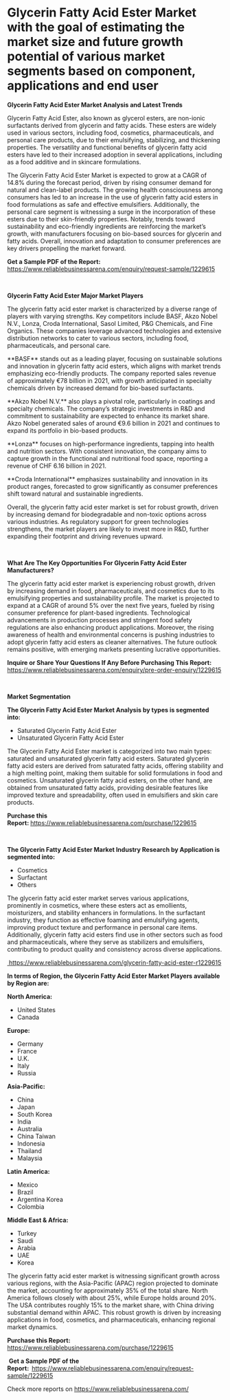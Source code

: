 <p><h1>Glycerin Fatty Acid Ester Market with the goal of estimating the market size and future growth potential of various market segments based on component, applications and end user</h1></p><p><strong>Glycerin Fatty Acid Ester Market Analysis and Latest Trends</strong></p>
<p><p>Glycerin Fatty Acid Ester, also known as glycerol esters, are non-ionic surfactants derived from glycerin and fatty acids. These esters are widely used in various sectors, including food, cosmetics, pharmaceuticals, and personal care products, due to their emulsifying, stabilizing, and thickening properties. The versatility and functional benefits of glycerin fatty acid esters have led to their increased adoption in several applications, including as a food additive and in skincare formulations.</p><p>The Glycerin Fatty Acid Ester Market is expected to grow at a CAGR of 14.8% during the forecast period, driven by rising consumer demand for natural and clean-label products. The growing health consciousness among consumers has led to an increase in the use of glycerin fatty acid esters in food formulations as safe and effective emulsifiers. Additionally, the personal care segment is witnessing a surge in the incorporation of these esters due to their skin-friendly properties. Notably, trends toward sustainability and eco-friendly ingredients are reinforcing the market’s growth, with manufacturers focusing on bio-based sources for glycerin and fatty acids. Overall, innovation and adaptation to consumer preferences are key drivers propelling the market forward.</p></p>
<p><strong>Get a Sample PDF of the Report:&nbsp;</strong> <a href="https://www.reliablebusinessarena.com/enquiry/request-sample/1229615?utm_campaign=3272&utm_medium=2&utm_source=Github&utm_content=ia&utm_term=01042025&utm_id=glycerin-fatty-acid-ester">https://www.reliablebusinessarena.com/enquiry/request-sample/1229615</a></p>
<p>&nbsp;</p>
<p><strong>Glycerin Fatty Acid Ester Major Market Players</strong></p>
<p><p>The glycerin fatty acid ester market is characterized by a diverse range of players with varying strengths. Key competitors include BASF, Akzo Nobel N.V., Lonza, Croda International, Sasol Limited, P&G Chemicals, and Fine Organics. These companies leverage advanced technologies and extensive distribution networks to cater to various sectors, including food, pharmaceuticals, and personal care.</p><p>**BASF** stands out as a leading player, focusing on sustainable solutions and innovation in glycerin fatty acid esters, which aligns with market trends emphasizing eco-friendly products. The company reported sales revenue of approximately €78 billion in 2021, with growth anticipated in specialty chemicals driven by increased demand for bio-based surfactants.</p><p>**Akzo Nobel N.V.** also plays a pivotal role, particularly in coatings and specialty chemicals. The company’s strategic investments in R&D and commitment to sustainability are expected to enhance its market share. Akzo Nobel generated sales of around €9.6 billion in 2021 and continues to expand its portfolio in bio-based products.</p><p>**Lonza** focuses on high-performance ingredients, tapping into health and nutrition sectors. With consistent innovation, the company aims to capture growth in the functional and nutritional food space, reporting a revenue of CHF 6.16 billion in 2021. </p><p>**Croda International** emphasizes sustainability and innovation in its product ranges, forecasted to grow significantly as consumer preferences shift toward natural and sustainable ingredients. </p><p>Overall, the glycerin fatty acid ester market is set for robust growth, driven by increasing demand for biodegradable and non-toxic options across various industries. As regulatory support for green technologies strengthens, the market players are likely to invest more in R&D, further expanding their footprint and driving revenues upward.</p></p>
<p>&nbsp;</p>
<p><strong>What Are The Key Opportunities For Glycerin Fatty Acid Ester Manufacturers?</strong></p>
<p><p>The glycerin fatty acid ester market is experiencing robust growth, driven by increasing demand in food, pharmaceuticals, and cosmetics due to its emulsifying properties and sustainability profile. The market is projected to expand at a CAGR of around 5% over the next five years, fueled by rising consumer preference for plant-based ingredients. Technological advancements in production processes and stringent food safety regulations are also enhancing product applications. Moreover, the rising awareness of health and environmental concerns is pushing industries to adopt glycerin fatty acid esters as cleaner alternatives. The future outlook remains positive, with emerging markets presenting lucrative opportunities.</p></p>
<p><strong>Inquire or Share Your Questions If Any Before Purchasing This Report:</strong> <a href="https://www.reliablebusinessarena.com/enquiry/pre-order-enquiry/1229615?utm_campaign=3272&utm_medium=2&utm_source=Github&utm_content=ia&utm_term=01042025&utm_id=glycerin-fatty-acid-ester">https://www.reliablebusinessarena.com/enquiry/pre-order-enquiry/1229615</a></p>
<p>&nbsp;</p>
<p><strong>Market Segmentation</strong></p>
<p><strong>The Glycerin Fatty Acid Ester Market Analysis by types is segmented into:</strong></p>
<p><ul><li>Saturated Glycerin Fatty Acid Ester</li><li>Unsaturated Glycerin Fatty Acid Ester</li></ul></p>
<p><p>The Glycerin Fatty Acid Ester market is categorized into two main types: saturated and unsaturated glycerin fatty acid esters. Saturated glycerin fatty acid esters are derived from saturated fatty acids, offering stability and a high melting point, making them suitable for solid formulations in food and cosmetics. Unsaturated glycerin fatty acid esters, on the other hand, are obtained from unsaturated fatty acids, providing desirable features like improved texture and spreadability, often used in emulsifiers and skin care products.</p></p>
<p><strong>Purchase this Report:&nbsp;</strong><a href="https://www.reliablebusinessarena.com/purchase/1229615?utm_campaign=3272&utm_medium=2&utm_source=Github&utm_content=ia&utm_term=01042025&utm_id=glycerin-fatty-acid-ester">https://www.reliablebusinessarena.com/purchase/1229615</a></p>
<p>&nbsp;</p>
<p><strong>The Glycerin Fatty Acid Ester Market Industry Research by Application is segmented into:</strong></p>
<p><ul><li>Cosmetics</li><li>Surfactant</li><li>Others</li></ul></p>
<p><p>The glycerin fatty acid ester market serves various applications, prominently in cosmetics, where these esters act as emollients, moisturizers, and stability enhancers in formulations. In the surfactant industry, they function as effective foaming and emulsifying agents, improving product texture and performance in personal care items. Additionally, glycerin fatty acid esters find use in other sectors such as food and pharmaceuticals, where they serve as stabilizers and emulsifiers, contributing to product quality and consistency across diverse applications.</p></p>
<p><a href="https://www.reliablebusinessarena.com/glycerin-fatty-acid-ester-r1229615?utm_campaign=3272&utm_medium=2&utm_source=Github&utm_content=ia&utm_term=01042025&utm_id=glycerin-fatty-acid-ester">&nbsp;https://www.reliablebusinessarena.com/glycerin-fatty-acid-ester-r1229615</a></p>
<p><strong>In terms of Region, the Glycerin Fatty Acid Ester Market Players available by Region are:</strong></p>
<p>
    <p> <strong> North America: </strong>
        <ul>
            <li>United States</li>
            <li>Canada</li>
        </ul>
        </p> 
    <p> <strong> Europe: </strong>
        <ul>
            <li>Germany</li>
            <li>France</li>
            <li>U.K.</li>
            <li>Italy</li>
            <li>Russia</li>
        </ul>
        </p> 
    <p> <strong> Asia-Pacific: </strong>
        <ul>
            <li>China</li>
            <li>Japan</li>
            <li>South Korea</li>
            <li>India</li>
            <li>Australia</li>
            <li>China Taiwan</li>
            <li>Indonesia</li>
            <li>Thailand</li>
            <li>Malaysia</li>
        </ul>
        </p> 
    <p> <strong> Latin America: </strong>
        <ul>
            <li>Mexico</li>
            <li>Brazil</li>
            <li>Argentina Korea</li>
            <li>Colombia</li>
        </ul>
        </p> 
    <p> <strong> Middle East & Africa: </strong>
        <ul>
            <li>Turkey</li>
            <li>Saudi</li>
            <li>Arabia</li>
            <li>UAE</li>
            <li>Korea</li>
        </ul>
    </p>
    </p>
<p><p>The glycerin fatty acid ester market is witnessing significant growth across various regions, with the Asia-Pacific (APAC) region projected to dominate the market, accounting for approximately 35% of the total share. North America follows closely with about 25%, while Europe holds around 20%. The USA contributes roughly 15% to the market share, with China driving substantial demand within APAC. This robust growth is driven by increasing applications in food, cosmetics, and pharmaceuticals, enhancing regional market dynamics.</p></p>
<p><strong>Purchase this Report: </strong><a href="https://www.reliablebusinessarena.com/purchase/1229615?utm_campaign=3272&utm_medium=2&utm_source=Github&utm_content=ia&utm_term=01042025&utm_id=glycerin-fatty-acid-ester">https://www.reliablebusinessarena.com/purchase/1229615</a></p>
<p>&nbsp;<strong>Get a Sample PDF of the Report:&nbsp;&nbsp;</strong><a href="https://www.reliablebusinessarena.com/enquiry/request-sample/1229615?utm_campaign=3272&utm_medium=2&utm_source=Github&utm_content=ia&utm_term=01042025&utm_id=glycerin-fatty-acid-ester">https://www.reliablebusinessarena.com/enquiry/request-sample/1229615</a></p>
<p><strong></strong></p>
<p>Check more reports on <a href="https://www.reliablebusinessarena.com/?utm_campaign=3272&utm_medium=2&utm_source=Github&utm_content=ia&utm_term=01042025&utm_id=glycerin-fatty-acid-ester">https://www.reliablebusinessarena.com/</a></p>